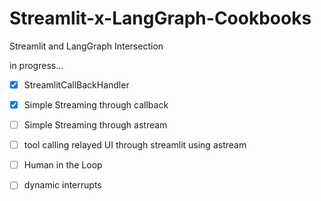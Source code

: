 # Streamlit-x-LangGraph-Cookbooks
Streamlit and LangGraph Intersection

in progress...

- [x] StreamlitCallBackHandler

- [x] Simple Streaming through callback

- [ ] Simple Streaming through astream

- [ ] tool calling relayed UI through streamlit using astream

- [ ] Human in the Loop

- [ ] dynamic interrupts
